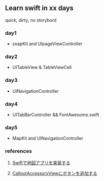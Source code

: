 ## Learn swift in xx days

quick, dirty, no storybord

### day1

* snapKit and UIpageViewController

### day2

* UITableView & TableViewCell

### day3

* UINavigationController 

### day4

* UITabBarController && FontAwesome.swift 

### day5 

* MapKit and UINavigationController


### references
1. [Swiftで地図アプリを実装する](http://qiita.com/Takeshi_Akutsu/items/12dbb29bcf0e0c49e28c)

2. [CalloutAccessoryViewにボタンを追加する](http://qiita.com/arthur87/items/e5978f02e2d575c9cbf7) 
